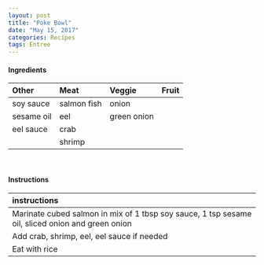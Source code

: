```yaml
---
layout: post
title: "Poke Bowl"
date: "May 15, 2017"
categories: Recipes
tags: Entree
---
```









#### Ingredients

<table class = "presenttab">
 <thead>
  <tr>
   <th style="text-align:left;"> Other </th>
   <th style="text-align:left;"> Meat </th>
   <th style="text-align:left;"> Veggie </th>
   <th style="text-align:left;"> Fruit </th>
  </tr>
 </thead>
<tbody>
  <tr>
   <td style="text-align:left;"> soy sauce </td>
   <td style="text-align:left;"> salmon fish </td>
   <td style="text-align:left;"> onion </td>
   <td style="text-align:left;">  </td>
  </tr>
  <tr>
   <td style="text-align:left;"> sesame oil </td>
   <td style="text-align:left;"> eel </td>
   <td style="text-align:left;"> green onion </td>
   <td style="text-align:left;">  </td>
  </tr>
  <tr>
   <td style="text-align:left;"> eel sauce </td>
   <td style="text-align:left;"> crab </td>
   <td style="text-align:left;">  </td>
   <td style="text-align:left;">  </td>
  </tr>
  <tr>
   <td style="text-align:left;">  </td>
   <td style="text-align:left;"> shrimp </td>
   <td style="text-align:left;">  </td>
   <td style="text-align:left;">  </td>
  </tr>
</tbody>
</table>

<br>

#### Instructions

<table class = "presenttabnoh">
 <thead>
  <tr>
   <th style="text-align:left;"> instructions </th>
  </tr>
 </thead>
<tbody>
  <tr>
   <td style="text-align:left;"> Marinate cubed salmon in mix of 1 tbsp soy sauce, 1 tsp sesame oil, sliced onion and green onion </td>
  </tr>
  <tr>
   <td style="text-align:left;"> Add crab, shrimp, eel, eel sauce if needed </td>
  </tr>
  <tr>
   <td style="text-align:left;"> Eat with rice </td>
  </tr>
</tbody>
</table>


